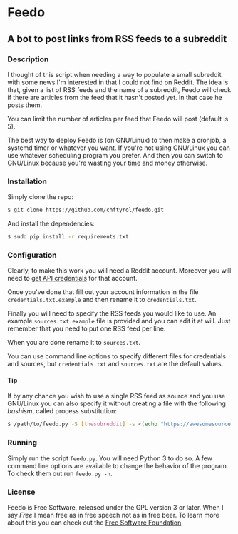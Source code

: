 # Feedo
## A bot to post links from RSS feeds to a subreddit 

### Description
I thought of this script when needing a way to populate a small subreddit with some news I'm interested in that I could not find on Reddit.
The idea is that, given a list of RSS feeds and the name of a subreddit, Feedo will check if there are articles from the feed that it hasn't posted yet. In that case he posts them.

You can limit the number of articles per feed that Feedo will post (default is 5).

The best way to deploy Feedo is (on GNU/Linux) to then make a cronjob, a systemd timer or whatever you want. If you're not using GNU/Linux you can use whatever scheduling program you prefer. And then you can switch to GNU/Linux because you're wasting your time and money otherwise.

### Installation
Simply clone the repo:
```sh
$ git clone https://github.com/chftyrol/feedo.git
```
And install the dependencies:
```sh
$ sudo pip install -r requirements.txt
```

### Configuration
Clearly, to make this work you will need a Reddit account. Moreover you will need to [get API credentials](https://www.reddit.com/prefs/apps/) for that account.

Once you've done that fill out your account information in the file `credentials.txt.example` and then rename it to `credentials.txt`.

Finally you will need to specify the RSS feeds you would like to use. An example `sources.txt.example` file is provided and you can edit it at will. Just remember that you need to put one RSS feed per line.

When you are done rename it to `sources.txt`.

You can use command line options to specify different files for credentials and sources, but `credentials.txt` and `sources.txt` are the default values.

#### Tip
If by any chance you wish to use a single RSS feed as source and you use GNU/Linux you can also specify it without creating a file with the following _bashism_, called process substitution:
```sh
$ /path/to/feedo.py -S [thesubreddit] -s <(echo "https://awesomesource.com/feed.xml")
```

### Running
Simply run the script `feedo.py`. You will need Python 3 to do so.
A few command line options are available to change the behavior of the program. To check them out run `feedo.py -h`.

### License
Feedo is Free Software, released under the GPL version 3 or later. When I say *Free* I mean free as in free speech not as in free beer. To learn more about this you can check out the [Free Software Foundation](https://fsf.org).
